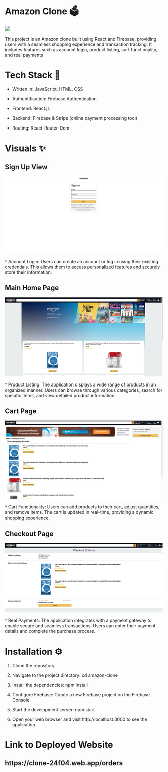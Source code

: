 <h1>Amazon Clone 🗳</h1>
<img src="https://media.tenor.com/i3WyuxE4CQYAAAAC/amazon-corgi.gif">

This project is an Amazon clone built using React and Firebase, providing users with a seamless shopping experience and transaction tracking. It includes features such as account login, product listing, cart functionality, and real payments

<h1>Tech Stack 💼</h1>

- Written in: JavaScript, HTML, CSS

- Authentification: Firebase Authentication
  
- Frontend: React.js
  
- Backend: Firebase & Stripe (online payment processing tool)
  
- Routing: React-Router-Dom

<h1>Visuals ✨</h1>
<h2>Sign Up View</h2>
<img src="/Sign In Page.png" alt="Sign In Page Screenshot">

^ Account Login: Users can create an account or log in using their existing credentials. This allows them to access personalized features and securely store their information.

<h2>Main Home Page</h2>
<img src="/Main Home Page.png" alt="Main Home Page Screenshot">

^ Product Listing: The application displays a wide range of products in an organized manner. Users can browse through various categories, search for specific items, and view detailed product information.

<h2>Cart Page</h2>
<img src="/Cart Page.png" alt="Cart Page Screenshot">

^ Cart Functionality: Users can add products to their cart, adjust quantities, and remove items. The cart is updated in real-time, providing a dynamic shopping experience.

<h2>Checkout Page</h2>
<img src="/Checkout Page.png" alt="Checkout Page Screenshot">

^ Real Payments: The application integrates with a payment gateway to enable secure and seamless transactions. Users can enter their payment details and complete the purchase process.


<h1>Installation ⚙️ </h1>

1) Clone the repository

2) Navigate to the project directory: cd amazon-clone

3) Install the dependencies: npm install

4) Configure Firebase: Create a new Firebase project on the Firebase Console.

5) Start the development server: npm start

6) Open your web browser and visit http://localhost:3000 to see the application.


<h1>Link to Deployed Website</h1>
<h2>https://clone-24f04.web.app/orders</h2>
